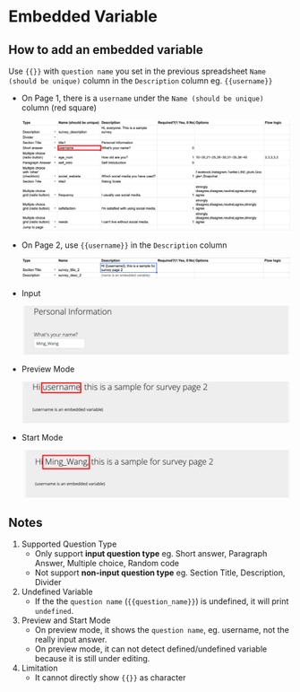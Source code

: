 # Embedded Variable
## How to add an embedded variable
Use `{{}}` with `question name` you set in the previous spreadsheet `Name (should be unique)` column in the `Description` column eg. `{{username}}`

- On Page 1, there is a `username` under the `Name (should be unique)` column (red square)

    ![](images/embedded_variable-username.png)

- On Page 2, use `{{username}}` in the `Description` column

    ![](images/embedded_variable-description.png)

- Input

    ![](images/embedded_variable-personal_information.png)

- Preview Mode
    
    ![](images/embedded_variable-preview_result.png)

- Start Mode

    ![](images/embedded_variable-start_mode.png)


## Notes
1. Supported Question Type
    - Only support **input question type** eg. Short answer, Paragraph Answer, Multiple choice, Random code
    - Not support **non-input question type** eg. Section Title, Description, Divider
2. Undefined Variable
    - If the the `question name` (`{{question_name}}`) is undefined, it will print `undefined`.
3. Preview and Start Mode
    - On preview mode, it shows the `question name`, eg. username, not the really input answer.
    - On preview mode, it can not detect defined/undefined variable because it is still under editing.
4. Limitation
    - It cannot directly show `{{}}` as character
